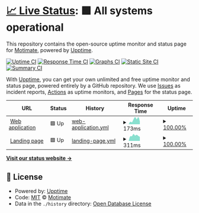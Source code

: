 # [📈 Live Status](https://status.motimateapp.com): <!--live status--> **🟩 All systems operational**

This repository contains the open-source uptime monitor and status page for [Motimate](https://status.motimateapp.com), powered by [Upptime](https://github.com/upptime/upptime).

[![Uptime CI](https://github.com/koj-co/upptime/workflows/Uptime%20CI/badge.svg)](https://github.com/koj-co/upptime/actions?query=workflow%3A%22Uptime+CI%22)
[![Response Time CI](https://github.com/koj-co/upptime/workflows/Response%20Time%20CI/badge.svg)](https://github.com/koj-co/upptime/actions?query=workflow%3A%22Response+Time+CI%22)
[![Graphs CI](https://github.com/koj-co/upptime/workflows/Graphs%20CI/badge.svg)](https://github.com/koj-co/upptime/actions?query=workflow%3A%22Graphs+CI%22)
[![Static Site CI](https://github.com/koj-co/upptime/workflows/Static%20Site%20CI/badge.svg)](https://github.com/koj-co/upptime/actions?query=workflow%3A%22Static+Site+CI%22)
[![Summary CI](https://github.com/koj-co/upptime/workflows/Summary%20CI/badge.svg)](https://github.com/koj-co/upptime/actions?query=workflow%3A%22Summary+CI%22)

With [Upptime](https://upptime.js.org), you can get your own unlimited and free uptime monitor and status page, powered entirely by a GitHub repository. We use [Issues](https://github.com/Motimate/status/issues) as incident reports, [Actions](https://github.com/Motimate/status/actions) as uptime monitors, and [Pages](https://status.motimateapp.com) for the status page.

<!--start: status pages-->
<!-- This summary is generated by Upptime (https://github.com/upptime/upptime) -->
<!-- Do not edit this manually, your changes will be overwritten -->
<!-- prettier-ignore -->
| URL | Status | History | Response Time | Uptime |
| --- | ------ | ------- | ------------- | ------ |
| <img alt="" src="https://favicons.githubusercontent.com/motimate.app" height="13"> [Web application](https://motimate.app/signin) | 🟩 Up | [web-application.yml](https://github.com/Motimate/status/commits/HEAD/history/web-application.yml) | <details><summary><img alt="Response time graph" src="./graphs/web-application/response-time-week.png" height="20"> 173ms</summary><br><a href="https://status.motimateapp.com/history/web-application"><img alt="Response time 341" src="https://img.shields.io/endpoint?url=https%3A%2F%2Fraw.githubusercontent.com%2FMotimate%2Fstatus%2FHEAD%2Fapi%2Fweb-application%2Fresponse-time.json"></a><br><a href="https://status.motimateapp.com/history/web-application"><img alt="24-hour response time 64" src="https://img.shields.io/endpoint?url=https%3A%2F%2Fraw.githubusercontent.com%2FMotimate%2Fstatus%2FHEAD%2Fapi%2Fweb-application%2Fresponse-time-day.json"></a><br><a href="https://status.motimateapp.com/history/web-application"><img alt="7-day response time 173" src="https://img.shields.io/endpoint?url=https%3A%2F%2Fraw.githubusercontent.com%2FMotimate%2Fstatus%2FHEAD%2Fapi%2Fweb-application%2Fresponse-time-week.json"></a><br><a href="https://status.motimateapp.com/history/web-application"><img alt="30-day response time 190" src="https://img.shields.io/endpoint?url=https%3A%2F%2Fraw.githubusercontent.com%2FMotimate%2Fstatus%2FHEAD%2Fapi%2Fweb-application%2Fresponse-time-month.json"></a><br><a href="https://status.motimateapp.com/history/web-application"><img alt="1-year response time 351" src="https://img.shields.io/endpoint?url=https%3A%2F%2Fraw.githubusercontent.com%2FMotimate%2Fstatus%2FHEAD%2Fapi%2Fweb-application%2Fresponse-time-year.json"></a></details> | <details><summary><a href="https://status.motimateapp.com/history/web-application">100.00%</a></summary><a href="https://status.motimateapp.com/history/web-application"><img alt="All-time uptime 99.96%" src="https://img.shields.io/endpoint?url=https%3A%2F%2Fraw.githubusercontent.com%2FMotimate%2Fstatus%2FHEAD%2Fapi%2Fweb-application%2Fuptime.json"></a><br><a href="https://status.motimateapp.com/history/web-application"><img alt="24-hour uptime 100.00%" src="https://img.shields.io/endpoint?url=https%3A%2F%2Fraw.githubusercontent.com%2FMotimate%2Fstatus%2FHEAD%2Fapi%2Fweb-application%2Fuptime-day.json"></a><br><a href="https://status.motimateapp.com/history/web-application"><img alt="7-day uptime 100.00%" src="https://img.shields.io/endpoint?url=https%3A%2F%2Fraw.githubusercontent.com%2FMotimate%2Fstatus%2FHEAD%2Fapi%2Fweb-application%2Fuptime-week.json"></a><br><a href="https://status.motimateapp.com/history/web-application"><img alt="30-day uptime 100.00%" src="https://img.shields.io/endpoint?url=https%3A%2F%2Fraw.githubusercontent.com%2FMotimate%2Fstatus%2FHEAD%2Fapi%2Fweb-application%2Fuptime-month.json"></a><br><a href="https://status.motimateapp.com/history/web-application"><img alt="1-year uptime 99.95%" src="https://img.shields.io/endpoint?url=https%3A%2F%2Fraw.githubusercontent.com%2FMotimate%2Fstatus%2FHEAD%2Fapi%2Fweb-application%2Fuptime-year.json"></a></details>
| <img alt="" src="https://favicons.githubusercontent.com/www.motimateapp.com" height="13"> [Landing page](https://www.motimateapp.com/) | 🟩 Up | [landing-page.yml](https://github.com/Motimate/status/commits/HEAD/history/landing-page.yml) | <details><summary><img alt="Response time graph" src="./graphs/landing-page/response-time-week.png" height="20"> 311ms</summary><br><a href="https://status.motimateapp.com/history/landing-page"><img alt="Response time 372" src="https://img.shields.io/endpoint?url=https%3A%2F%2Fraw.githubusercontent.com%2FMotimate%2Fstatus%2FHEAD%2Fapi%2Flanding-page%2Fresponse-time.json"></a><br><a href="https://status.motimateapp.com/history/landing-page"><img alt="24-hour response time 263" src="https://img.shields.io/endpoint?url=https%3A%2F%2Fraw.githubusercontent.com%2FMotimate%2Fstatus%2FHEAD%2Fapi%2Flanding-page%2Fresponse-time-day.json"></a><br><a href="https://status.motimateapp.com/history/landing-page"><img alt="7-day response time 311" src="https://img.shields.io/endpoint?url=https%3A%2F%2Fraw.githubusercontent.com%2FMotimate%2Fstatus%2FHEAD%2Fapi%2Flanding-page%2Fresponse-time-week.json"></a><br><a href="https://status.motimateapp.com/history/landing-page"><img alt="30-day response time 365" src="https://img.shields.io/endpoint?url=https%3A%2F%2Fraw.githubusercontent.com%2FMotimate%2Fstatus%2FHEAD%2Fapi%2Flanding-page%2Fresponse-time-month.json"></a><br><a href="https://status.motimateapp.com/history/landing-page"><img alt="1-year response time 372" src="https://img.shields.io/endpoint?url=https%3A%2F%2Fraw.githubusercontent.com%2FMotimate%2Fstatus%2FHEAD%2Fapi%2Flanding-page%2Fresponse-time-year.json"></a></details> | <details><summary><a href="https://status.motimateapp.com/history/landing-page">100.00%</a></summary><a href="https://status.motimateapp.com/history/landing-page"><img alt="All-time uptime 100.00%" src="https://img.shields.io/endpoint?url=https%3A%2F%2Fraw.githubusercontent.com%2FMotimate%2Fstatus%2FHEAD%2Fapi%2Flanding-page%2Fuptime.json"></a><br><a href="https://status.motimateapp.com/history/landing-page"><img alt="24-hour uptime 100.00%" src="https://img.shields.io/endpoint?url=https%3A%2F%2Fraw.githubusercontent.com%2FMotimate%2Fstatus%2FHEAD%2Fapi%2Flanding-page%2Fuptime-day.json"></a><br><a href="https://status.motimateapp.com/history/landing-page"><img alt="7-day uptime 100.00%" src="https://img.shields.io/endpoint?url=https%3A%2F%2Fraw.githubusercontent.com%2FMotimate%2Fstatus%2FHEAD%2Fapi%2Flanding-page%2Fuptime-week.json"></a><br><a href="https://status.motimateapp.com/history/landing-page"><img alt="30-day uptime 100.00%" src="https://img.shields.io/endpoint?url=https%3A%2F%2Fraw.githubusercontent.com%2FMotimate%2Fstatus%2FHEAD%2Fapi%2Flanding-page%2Fuptime-month.json"></a><br><a href="https://status.motimateapp.com/history/landing-page"><img alt="1-year uptime 100.00%" src="https://img.shields.io/endpoint?url=https%3A%2F%2Fraw.githubusercontent.com%2FMotimate%2Fstatus%2FHEAD%2Fapi%2Flanding-page%2Fuptime-year.json"></a></details>

<!--end: status pages-->

[**Visit our status website →**](https://status.motimateapp.com)

## 📄 License

- Powered by: [Upptime](https://github.com/upptime/upptime)
- Code: [MIT](./LICENSE) © [Motimate](https://status.motimateapp.com)
- Data in the `./history` directory: [Open Database License](https://opendatacommons.org/licenses/odbl/1-0/)

